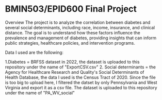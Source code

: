 # BMIN503/EPID600 Final Project

Overview
The project is to analyze the correlation between diabetes and several social determinants, including race, income, insurance, and clinical distance. The goal is to understand how these factors influence the prevalence and management of diabetes, providing insights that can inform public strategies, healthcare policies, and intervention programs.

Data I used are the following:

1.Diabetes = BRFSS dataset in 2022, the dataset is uploaded to this repository under the name of "ExportCSV.csv"
2. Social determinants = the Agency for Healthcare Research and Quality's Social Determinants of Health Database, the data I used is the Census Tract of 2020. Since the file is too big to upload here, I filtered the datset by only Pennsylvania and West Virginia and export it as a csv file. The dataset is uploaded to this repository under the name of "PA_WV_social"



<!-- Links -->
[forking]: https://guides.github.com/activities/forking/

